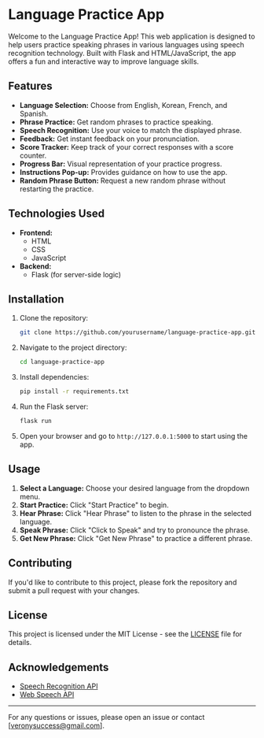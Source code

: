 # Language Practice App

Welcome to the Language Practice App! This web application is designed to help users practice speaking phrases in various languages using speech recognition technology. Built with Flask and HTML/JavaScript, the app offers a fun and interactive way to improve language skills.

## Features

- **Language Selection:** Choose from English, Korean, French, and Spanish.
- **Phrase Practice:** Get random phrases to practice speaking.
- **Speech Recognition:** Use your voice to match the displayed phrase.
- **Feedback:** Get instant feedback on your pronunciation.
- **Score Tracker:** Keep track of your correct responses with a score counter.
- **Progress Bar:** Visual representation of your practice progress.
- **Instructions Pop-up:** Provides guidance on how to use the app.
- **Random Phrase Button:** Request a new random phrase without restarting the practice.

## Technologies Used
- **Frontend:**
  - HTML
  - CSS
  - JavaScript
- **Backend:**
  - Flask (for server-side logic)

## Installation

1. Clone the repository:
    ```bash
    git clone https://github.com/yourusername/language-practice-app.git
    ```

2. Navigate to the project directory:
    ```bash
    cd language-practice-app
    ```

3. Install dependencies:
    ```bash
    pip install -r requirements.txt
    ```

4. Run the Flask server:
    ```bash
    flask run
    ```

5. Open your browser and go to `http://127.0.0.1:5000` to start using the app.

## Usage

1. **Select a Language:** Choose your desired language from the dropdown menu.
2. **Start Practice:** Click "Start Practice" to begin.
3. **Hear Phrase:** Click "Hear Phrase" to listen to the phrase in the selected language.
4. **Speak Phrase:** Click "Click to Speak" and try to pronounce the phrase.
5. **Get New Phrase:** Click "Get New Phrase" to practice a different phrase.

## Contributing

If you'd like to contribute to this project, please fork the repository and submit a pull request with your changes.

## License

This project is licensed under the MIT License - see the [LICENSE](LICENSE) file for details.

## Acknowledgements

- [Speech Recognition API](https://developer.mozilla.org/en-US/docs/Web/API/SpeechRecognition)
- [Web Speech API](https://developer.mozilla.org/en-US/docs/Web/API/Web_Speech_API)

---

For any questions or issues, please open an issue or contact [veronysuccess@gmail.com].
